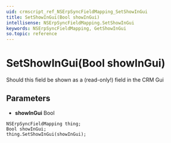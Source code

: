 ```yaml
---
uid: crmscript_ref_NSErpSyncFieldMapping_SetShowInGui
title: SetShowInGui(Bool showInGui)
intellisense: NSErpSyncFieldMapping.SetShowInGui
keywords: NSErpSyncFieldMapping, GetShowInGui
so.topic: reference
---
```


# SetShowInGui(Bool showInGui)

Should this field be shown as a (read-only!) field in the CRM Gui

## Parameters

* **showInGui** Bool

```crmscript
NSErpSyncFieldMapping thing;
Bool showInGui;
thing.SetShowInGui(showInGui);
```

